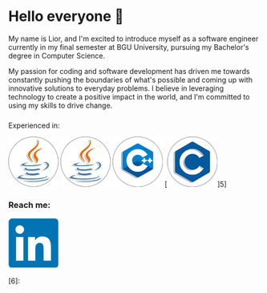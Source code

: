 # Hello everyone 👋


My name is Lior, and I'm excited to introduce myself as a software engineer currently in my final semester at BGU University, pursuing my Bachelor's degree in Computer Science.

My passion for coding and software development has driven me towards constantly pushing the boundaries of what's possible and coming up with innovative solutions to everyday problems. I believe in leveraging technology to create a positive impact in the world, and I'm committed to using my skills to drive change.

###
Experienced in:

[![Java](Resources/Logos/java_100.png)][2] [![Java](Resources/Logos/java_100.png)][2] [![C++](Resources/Logos/c++_100.png)][4] [![C](Resources/Logos/c_100.png)]5] 


### Reach me:

[![LinkedIn](Resources/Logos/LinkedIn.png)][1]

[1]: https://www.linkedin.com/in/lior-levi96/
[2]: https://github.com/LiorLevi15/SPL-AS3
[3]: https://github.com/LiorLevi15/NLP-MINI-PROJECT
[4]: https://github.com/LiorLevi15/3DAnimations_FP
[5]: https://github.com/ThatGuyVanquish/ESPL
[6]: 

<!--
**LiorLevi15/LiorLevi15** is a ✨ _special_ ✨ repository because its `README.md` (this file) appears on your GitHub profile.

Here are some ideas to get you started:

- 🔭 I’m currently working on ...
- 🌱 I’m currently learning ...
- 👯 I’m looking to collaborate on ...
- 🤔 I’m looking for help with ...
- 💬 Ask me about ...
- 📫 How to reach me: ...
- 😄 Pronouns: ...
- ⚡ Fun fact: ...
-->
